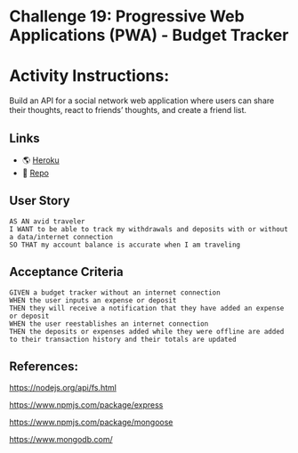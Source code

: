 # Challenge 19: Progressive Web Applications (PWA) - Budget Tracker

# Activity Instructions:

Build an API for a social network web application where users can share their thoughts, react to friends’ thoughts, and create a friend list. 

## Links

* 🌎 [Heroku](#)
* 💾 [Repo](https://github.com/gallolopez1/budget-tracker-pwa)

## User Story

```
AS AN avid traveler
I WANT to be able to track my withdrawals and deposits with or without a data/internet connection
SO THAT my account balance is accurate when I am traveling 
```

## Acceptance Criteria

```
GIVEN a budget tracker without an internet connection
WHEN the user inputs an expense or deposit
THEN they will receive a notification that they have added an expense or deposit
WHEN the user reestablishes an internet connection
THEN the deposits or expenses added while they were offline are added to their transaction history and their totals are updated
```
## References:
https://nodejs.org/api/fs.html

https://www.npmjs.com/package/express

https://www.npmjs.com/package/mongoose

https://www.mongodb.com/